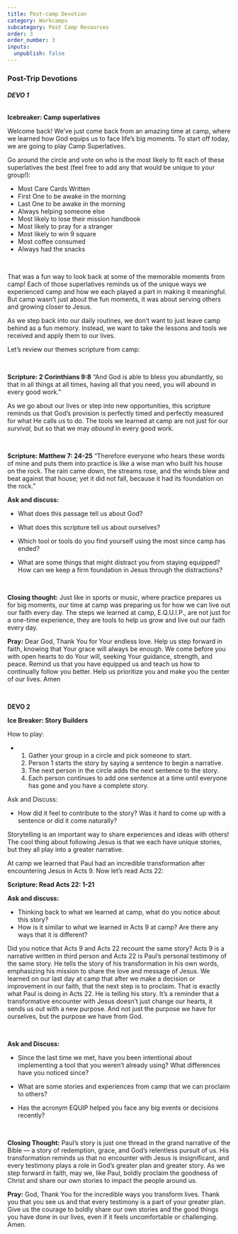 ```yaml
---
title: Post-camp Devotion
category: Workcamps
subcategory: Post Camp Resources
order: 3
order_number: 3
inputs:
  unpublish: false
---
```

### Post-Trip Devotions

###### **DEVO 1**

**Icebreaker: Camp superlatives**

Welcome back! We’ve just come back from an amazing time at camp, where we learned how God equips us to face life’s big moments. To start off today, we are going to play Camp Superlatives.

Go around the circle and vote on who is the most likely to fit each of these superlatives the best (feel free to add any that would be unique to your group!):

* Most Care Cards Written
* First One to be awake in the morning
* Last One to be awake in the morning
* Always helping someone else
* Most likely to lose their mission handbook
* Most likely to pray for a stranger
* Most likely to win 9 square
* Most coffee consumed
* Always had the snacks

&nbsp;

That was a fun way to look back at some of the memorable moments from camp! Each of those superlatives reminds us of the unique ways we experienced camp and how we each played a part in making it meaningful. But camp wasn’t just about the fun moments, it was about serving others and growing closer to Jesus.

As we step back into our daily routines, we don’t want to just leave camp behind as a fun memory. Instead, we want to take the lessons and tools we received and apply them to our lives.

Let’s review our themes scripture from camp:

&nbsp;

**Scripture: 2 Corinthians 9:8** “And God is able to bless you abundantly, so that in all things at all times, having all that you need, you will abound in every good work.”

As we go about our lives or step into new opportunities, this scripture reminds us that God’s provision is perfectly timed and perfectly measured for what He calls us to do. The tools we learned at camp are not just for our *survival,* but so that we may *abound* in every good work.

&nbsp;

**Scripture: Matthew 7: 24-25** “Therefore everyone who hears these words of mine and puts them into practice is like a wise man who built his house on the rock. The rain came down, the streams rose, and the winds blew and beat against that house; yet it did not fall, because it had its foundation on the rock.”

**Ask and discuss:**

* What does this passage tell us about God?
* What does this scripture tell us about ourselves?
* Which tool or tools do you find yourself using the most since camp has ended?
* What are some things that might distract you from staying equipped? How can we keep a firm foundation in Jesus through the distractions?

  &nbsp;

**Closing thought:** Just like in sports or music, where practice prepares us for big moments, our time at camp was preparing us for how we can live out our faith every day. The steps we learned at camp, E.Q.U.I.P., are not just for a one-time experience, they are tools to help us grow and live out our faith every day.

**Pray:** Dear God, Thank You for Your endless love. Help us step forward in faith, knowing that Your grace will always be enough. We come before you with open hearts to do Your will, seeking Your guidance, strength, and peace. Remind us that you have equipped us and teach us how to continually follow you better. Help us prioritize you and make you the center of our lives. Amen

&nbsp;

**DEVO 2**

**Ice Breaker: Story Builders**

How to play:

* 1. Gather your group in a circle and pick someone to start.
  2. Person 1 starts the story by saying a sentence to begin a narrative.
  3. The next person in the circle adds the next sentence to the story.
  4. Each person continues to add one sentence at a time until everyone has gone and you have a complete story.

Ask and Discuss:

* How did it feel to contribute to the story? Was it hard to come up with a sentence or did it come naturally?

Storytelling is an important way to share experiences and ideas with others! The cool thing about following Jesus is that we each have unique stories, but they all play into a greater narrative.

At camp we learned that Paul had an incredible transformation after encountering Jesus in Acts 9. Now let’s read Acts 22:

**Scripture: Read Acts 22: 1-21**

**Ask and discuss:**

* Thinking back to what we learned at camp, what do you notice about this story?
* How is it similar to what we learned in Acts 9 at camp? Are there any ways that it is different?

Did you notice that Acts 9 and Acts 22 recount the same story? Acts 9 is a narrative written in third person and Acts 22 is Paul’s personal testimony of the same story. He tells the story of his transformation in his own words, emphasizing his mission to share the love and message of Jesus. We learned on our last day at camp that after we make a decision or improvement in our faith, that the next step is to proclaim. That is exactly what Paul is doing in Acts 22. He is telling his story. It’s a reminder that a transformative encounter with Jesus doesn’t just change our hearts, it sends us out with a new purpose. And not just the purpose we have for ourselves, but the purpose we have from God.

&nbsp;

**Ask and Discuss:**

* Since the last time we met, have you been intentional about implementing a tool that you weren’t already using? What differences have you noticed since?
* What are some stories and experiences from camp that we can proclaim to others?
* Has the acronym EQUIP helped you face any big events or decisions recently?

  &nbsp;

**Closing Thought:** Paul’s story is just one thread in the grand narrative of the Bible — a story of redemption, grace, and God’s relentless pursuit of us. His transformation reminds us that no encounter with Jesus is insignificant, and every testimony plays a role in God’s greater plan and greater story. As we step forward in faith, may we, like Paul, boldly proclaim the goodness of Christ and share our own stories to impact the people around us.

**Pray:** God, Thank You for the incredible ways you transform lives. Thank you that you see us and that every testimony is a part of your greater plan. Give us the courage to boldly share our own stories and the good things you have done in our lives, even if it feels uncomfortable or challenging. Amen.